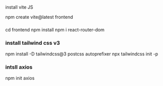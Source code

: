 ###
install vite JS

npm create vite@latest frontend

###
cd frontend 
npm install
npm i react-router-dom

### install tailwind css v3
npm install -D tailwindcss@3 postcss autoprefixer
npx tailwindcss init -p


### intsll axios
npm init axios

